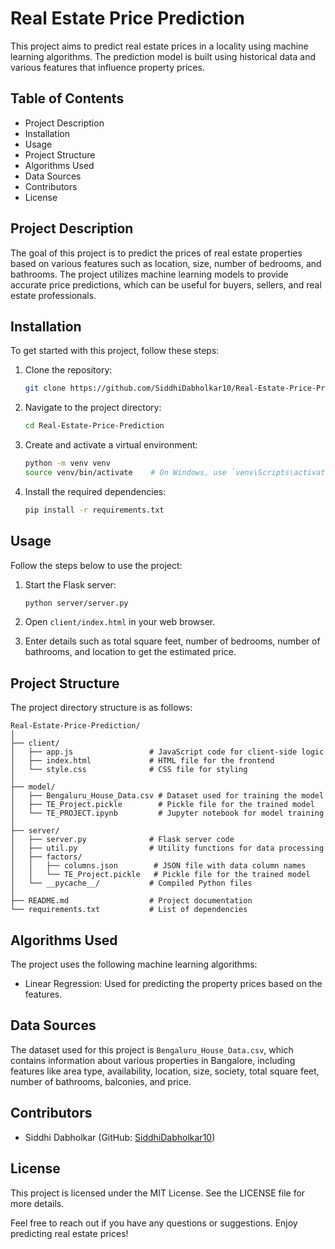 
# Real Estate Price Prediction

This project aims to predict real estate prices in a locality using machine learning algorithms. The prediction model is built using historical data and various features that influence property prices.

## Table of Contents
- Project Description
- Installation
- Usage
- Project Structure
- Algorithms Used
- Data Sources
- Contributors
- License

## Project Description
The goal of this project is to predict the prices of real estate properties based on various features such as location, size, number of bedrooms, and bathrooms. The project utilizes machine learning models to provide accurate price predictions, which can be useful for buyers, sellers, and real estate professionals.

## Installation
To get started with this project, follow these steps:

1. Clone the repository:
   ```bash
   git clone https://github.com/SiddhiDabholkar10/Real-Estate-Price-Prediction.git
   ```

2. Navigate to the project directory:
   ```bash
   cd Real-Estate-Price-Prediction
   ```

3. Create and activate a virtual environment:
   ```bash
   python -m venv venv
   source venv/bin/activate    # On Windows, use `venv\Scripts\activate`
   ```

4. Install the required dependencies:
   ```bash
   pip install -r requirements.txt
   ```

## Usage
Follow the steps below to use the project:

1. Start the Flask server:
   ```bash
   python server/server.py
   ```

2. Open `client/index.html` in your web browser.

3. Enter details such as total square feet, number of bedrooms, number of bathrooms, and location to get the estimated price.

## Project Structure
The project directory structure is as follows:
```
Real-Estate-Price-Prediction/
│
├── client/
│   ├── app.js                 # JavaScript code for client-side logic
│   ├── index.html             # HTML file for the frontend
│   └── style.css              # CSS file for styling
│
├── model/
│   ├── Bengaluru_House_Data.csv # Dataset used for training the model
│   ├── TE_Project.pickle        # Pickle file for the trained model
│   └── TE_PROJECT.ipynb         # Jupyter notebook for model training
│
├── server/
│   ├── server.py              # Flask server code
│   ├── util.py                # Utility functions for data processing
│   ├── factors/
│   │   ├── columns.json        # JSON file with data column names
│   │   └── TE_Project.pickle   # Pickle file for the trained model
│   └── __pycache__/           # Compiled Python files
│
├── README.md                  # Project documentation
└── requirements.txt           # List of dependencies
```

## Algorithms Used
The project uses the following machine learning algorithms:
- Linear Regression: Used for predicting the property prices based on the features.

## Data Sources
The dataset used for this project is `Bengaluru_House_Data.csv`, which contains information about various properties in Bangalore, including features like area type, availability, location, size, society, total square feet, number of bathrooms, balconies, and price.

## Contributors
- Siddhi Dabholkar (GitHub: [SiddhiDabholkar10](https://github.com/SiddhiDabholkar10))

## License
This project is licensed under the MIT License. See the LICENSE file for more details.

Feel free to reach out if you have any questions or suggestions. Enjoy predicting real estate prices!
```
